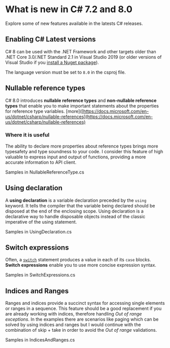 # What is new in C# 7.2 and 8.0

Explore some of new features available in the latests C# releases.

## Enabling C# Latest versions
C# 8 can be used with the .NET Framework and other targets older than .NET Core 3.0/.NET Standard 2.1 in Visual Studio 2019 (or older versions of Visual Studio if you  [install a Nuget package](https://stackoverflow.com/a/58190585/397817)).

The language version must be set to  `8.0`  in the csproj file.

## Nullable reference types

C# 8.0 introduces **nullable reference types** and **non-nullable reference types** that enable you to make important statements about the properties for reference type variables.
[more]([https://docs.microsoft.com/en-us/dotnet/csharp/nullable-references](https://docs.microsoft.com/en-us/dotnet/csharp/nullable-references)

### Where it is useful
The ability to declare more properties about reference types brings more typesafety and type soundness to your code. 
I consider this feature of high valuable to express input and output of functions, providing a more accurate information to API client.

Samples in NullableReferenceType.cs

## Using declaration
A **using declaration** is a variable declaration preceded by the `using` keyword. It tells the compiler that the variable being declared should be disposed at the end of the enclosing scope.
Using declaration is a declarative way to handle disposable objects instead of the classic imperative of the using statement.

Samples in UsingDeclaration.cs
	
## Switch expressions

Often, a [`switch`](https://docs.microsoft.com/en-us/dotnet/csharp/language-reference/keywords/switch) statement produces a value in each of its `case` blocks. **Switch expressions** enable you to use more concise expression syntax. 

Samples in SwitchExpressions.cs

## Indices and Ranges
Ranges and indices provide a succinct syntax for accessing single elements or ranges in a sequence.
This feature should be a good replacement if you are already working with indices, therefore handling _Out of range exceptions_. In the examples there are scenarios like paging which can be solved by using indices and ranges but I would continue with the combination of skip + take in order to avoid the _Out of range_ validations.

Samples in IndicesAndRanges.cs